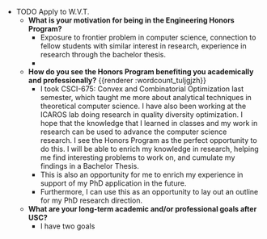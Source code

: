 - TODO Apply to W.V.T.
	- **What is your motivation for being in the Engineering Honors Program?**
		- Exposure to frontier problem in computer science, connection to fellow students with similar interest in research, experience in research through the bachelor thesis.
		-
	- **How do you see the Honors Program benefiting you academically and professionally?** {{renderer :wordcount_tuljgjzh}}
		- I took CSCI-675: Convex and Combinatorial Optimization last semester, which taught me more about analytical techniques in theoretical computer science.  I have also been working at the ICAROS lab doing research in quality diversity optimization. I hope that the knowledge that I learned in classes and my work in research can be used to advance the computer science research. I see the Honors Program as the perfect opportunity to do this. I will be able to enrich my knowledge in research, helping me find interesting problems to work on, and cumulate my findings in a Bachelor Thesis.
		- This is also an opportunity for me to enrich my experience in support of my PhD application in the future.
		- Furthermore, I can use this as an opportunity to lay out an outline for my PhD research direction.
	- **What are your long-term academic and/or professional goals after USC?**
		- I have two goals
